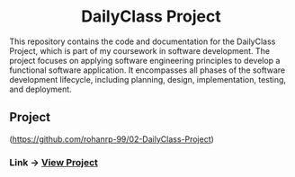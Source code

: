 <div align="center">
    <h1>DailyClass Project </h1>
</div>

This repository contains the code and documentation for the DailyClass Project, which is part of my coursework in software development. The project focuses on applying software engineering principles to develop a functional software application. It encompasses all phases of the software development lifecycle, including planning, design, implementation, testing, and deployment.

## Project

(https://github.com/rohanrp-99/02-DailyClass-Project)
### Link -> **[View Project ](https://github.com/rohanrp-99/02-DailyClass-Project)**

